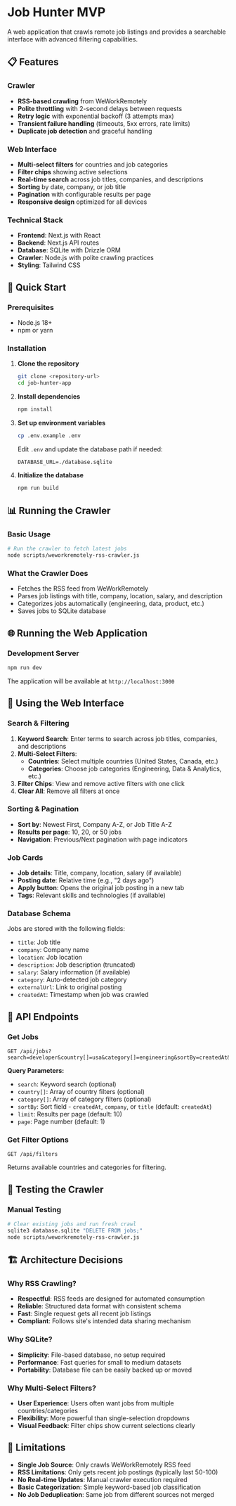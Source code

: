 # Job Hunter MVP

A web application that crawls remote job listings and provides a searchable interface with advanced filtering capabilities.

## 📋 Features

### Crawler
- **RSS-based crawling** from WeWorkRemotely
- **Polite throttling** with 2-second delays between requests
- **Retry logic** with exponential backoff (3 attempts max)
- **Transient failure handling** (timeouts, 5xx errors, rate limits)
- **Duplicate job detection** and graceful handling

### Web Interface
- **Multi-select filters** for countries and job categories
- **Filter chips** showing active selections
- **Real-time search** across job titles, companies, and descriptions
- **Sorting** by date, company, or job title
- **Pagination** with configurable results per page
- **Responsive design** optimized for all devices

### Technical Stack
- **Frontend**: Next.js with React
- **Backend**: Next.js API routes
- **Database**: SQLite with Drizzle ORM
- **Crawler**: Node.js with polite crawling practices
- **Styling**: Tailwind CSS

## 🚀 Quick Start

### Prerequisites
- Node.js 18+ 
- npm or yarn

### Installation

1. **Clone the repository**
   ```bash
   git clone <repository-url>
   cd job-hunter-app
   ```

2. **Install dependencies**
   ```bash
   npm install
   ```

3. **Set up environment variables**
   ```bash
   cp .env.example .env
   ```
   Edit `.env` and update the database path if needed:
   ```
   DATABASE_URL=./database.sqlite
   ```

4. **Initialize the database**
   ```bash
   npm run build
   ```

## 📊 Running the Crawler

### Basic Usage
```bash
# Run the crawler to fetch latest jobs
node scripts/weworkremotely-rss-crawler.js
```

### What the Crawler Does
- Fetches the RSS feed from WeWorkRemotely
- Parses job listings with title, company, location, salary, and description
- Categorizes jobs automatically (engineering, data, product, etc.)
- Saves jobs to SQLite database

## 🌐 Running the Web Application

### Development Server
```bash
npm run dev
```
The application will be available at `http://localhost:3000`

## 📱 Using the Web Interface

### Search & Filtering
1. **Keyword Search**: Enter terms to search across job titles, companies, and descriptions
2. **Multi-Select Filters**:
   - **Countries**: Select multiple countries (United States, Canada, etc.)
   - **Categories**: Choose job categories (Engineering, Data & Analytics, etc.)
3. **Filter Chips**: View and remove active filters with one click
4. **Clear All**: Remove all filters at once

### Sorting & Pagination
- **Sort by**: Newest First, Company A-Z, or Job Title A-Z
- **Results per page**: 10, 20, or 50 jobs
- **Navigation**: Previous/Next pagination with page indicators

### Job Cards
- **Job details**: Title, company, location, salary (if available)
- **Posting date**: Relative time (e.g., "2 days ago")
- **Apply button**: Opens the original job posting in a new tab
- **Tags**: Relevant skills and technologies (if available)


### Database Schema
Jobs are stored with the following fields:
- `title`: Job title
- `company`: Company name  
- `location`: Job location
- `description`: Job description (truncated)
- `salary`: Salary information (if available)
- `category`: Auto-detected job category
- `externalUrl`: Link to original posting
- `createdAt`: Timestamp when job was crawled

## 📝 API Endpoints

### Get Jobs
```
GET /api/jobs?search=developer&country[]=usa&category[]=engineering&sortBy=createdAt&limit=10&page=1
```

**Query Parameters:**
- `search`: Keyword search (optional)
- `country[]`: Array of country filters (optional)
- `category[]`: Array of category filters (optional)
- `sortBy`: Sort field - `createdAt`, `company`, or `title` (default: `createdAt`)
- `limit`: Results per page (default: 10)
- `page`: Page number (default: 1)

### Get Filter Options
```
GET /api/filters
```
Returns available countries and categories for filtering.

## 🧪 Testing the Crawler

### Manual Testing
```bash
# Clear existing jobs and run fresh crawl
sqlite3 database.sqlite "DELETE FROM jobs;"
node scripts/weworkremotely-rss-crawler.js
```

## 🏗️ Architecture Decisions

### Why RSS Crawling?
- **Respectful**: RSS feeds are designed for automated consumption
- **Reliable**: Structured data format with consistent schema
- **Fast**: Single request gets all recent job listings
- **Compliant**: Follows site's intended data sharing mechanism

### Why SQLite?
- **Simplicity**: File-based database, no setup required
- **Performance**: Fast queries for small to medium datasets
- **Portability**: Database file can be easily backed up or moved

### Why Multi-Select Filters?
- **User Experience**: Users often want jobs from multiple countries/categories
- **Flexibility**: More powerful than single-selection dropdowns  
- **Visual Feedback**: Filter chips show current selections clearly

## 🚨 Limitations

- **Single Job Source**: Only crawls WeWorkRemotely RSS feed
- **RSS Limitations**: Only gets recent job postings (typically last 50-100)
- **No Real-time Updates**: Manual crawler execution required
- **Basic Categorization**: Simple keyword-based job classification
- **No Job Deduplication**: Same job from different sources not merged
